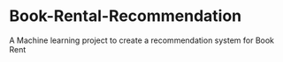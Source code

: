 # Book-Rental-Recommendation
A Machine learning project to create a recommendation system for Book Rent
